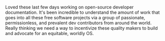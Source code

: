 Loved these last few days working on open-source developer documentation. It's been incredible to understand the amount of work that goes into all these free software projects via a group of passionate, permissionless, and prevalent dev contributors from around the world. Really thinking we need a way to incentivize these quality makers to build and advocate for an equitable, worldly OS.

